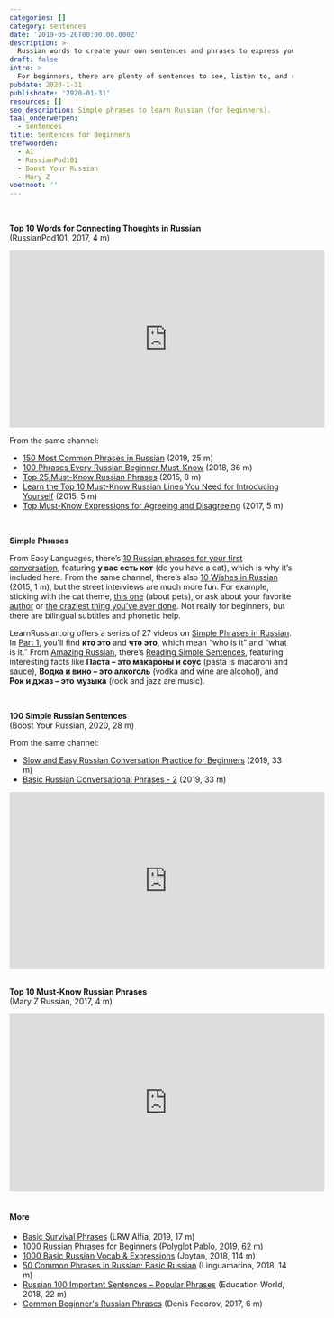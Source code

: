 ```yaml
---
categories: []
category: sentences
date: '2019-05-26T00:00:00.000Z'
description: >-
  Russian words to create your own sentences and phrases to express your opinion in Russian.
draft: false
intro: >
  For beginners, there are plenty of sentences to see, listen to, and repeat so that you can quickly make your own beautiful sentences. Useful for this purpose is the video below from [RussianPod101](https://www.russianpod101.com/), featuring words like **потом** (then), **но** (but), **тем временем** (meanwhile), and seven more.
pubdate: 2020-1-31
publishdate: '2020-01-31'
resources: []
seo_description: Simple phrases to learn Russian (for beginners).
taal_onderwerpen:
  - sentences
title: Sentences for Beginners
trefwoorden:
  - A1
  - RussianPod101
  - Boost Your Russian
  - Mary Z
voetnoot: ''
---
```


<br/>

**Top 10 Words for Connecting Thoughts in Russian**<br/>
(RussianPod101, 2017, 4 m)

<iframe width="560"
height="315"
src="https://www.youtube.com/embed/1CBoYP45dLM" frameborder="0"
allow="accelerometer; autoplay; encrypted-media; gyroscope;
picture-in-picture" allowfullscreen></iframe>

<br/>

From the same channel:

- [150 Most Common Phrases in Russian](https://youtu.be/LGneNZV7uVc) (2019, 25 m)
- [100 Phrases Every Russian Beginner Must-Know](https://youtu.be/e9faloUNgKM) (2018, 36 m)
- [Top 25 Must-Know Russian Phrases](https://youtu.be/6PZDqIZBM4Q) (2015, 8 m)
- [Learn the Top 10 Must-Know Russian Lines You Need for Introducing Yourself](https://youtu.be/kVZSK59lytc) (2015, 5 m)
- [Top Must-Know Expressions for Agreeing and Disagreeing](https://youtu.be/HLHXBKhu498) (2017, 5 m)

<br/>

**Simple Phrases**

From Easy Languages, there’s [10 Russian phrases for your first conversation](https://youtu.be/MXl0pIRxI9E), featuring **у вас есть кот** (do you have a cat), which is why it’s included here. From the same channel, there’s also [10 Wishes in Russian](https://youtu.be/tz4WXPaWpwM) (2015, 1 m), but the street interviews are much more fun. For example, sticking with the cat theme, [this one](https://youtu.be/5Jsr6CuHSZ0) (about pets), or ask about your favorite [author](https://youtu.be/88qqw4l35Tc) or [the craziest thing you’ve ever done](https://youtu.be/V0AO5O8w0Vg). Not really for beginners, but there are bilingual subtitles and phonetic help.

LearnRussian.org offers a series of 27 videos on [Simple Phrases in Russian](https://www.youtube.com/playlist?list=PLfw0nPWCDcmN6caQHcu4UBK5peiV9yRKo). In [Part 1](https://youtu.be/9HLn4ZSfPbo), you'll find **кто это** and **что это**, which mean “who is it” and “what is it.” From [Amazing Russian](https://www.amazingrussian.com/), there’s [Reading Simple Sentences](https://youtu.be/D7CRgt-d_V0), featuring interesting facts like **Паста – это макароны и соус** (pasta is macaroni and sauce), **Водка и вино – это алкоголь** (vodka and wine are alcohol), and **Рок и джаз – это музыка** (rock and jazz are music).

<br/>

**100 Simple Russian Sentences**<br/>(Boost Your Russian, 2020, 28 m)

From the same channel:

- [Slow and Easy Russian Conversation Practice for Beginners](https://youtu.be/e6lFvAQp0LE) (2019, 33 m)
- [Basic Russian Conversational Phrases - 2](https://youtu.be/8QoaTQaBdLw) (2019, 33 m)

<iframe width="560" height="315" src="https://www.youtube.com/embed/ztMKLni-nN0" frameborder="0" allow="accelerometer; autoplay; encrypted-media; gyroscope; picture-in-picture" allowfullscreen></iframe>

<br/>
<br/>

**Top 10 Must-Know Russian Phrases**<br/>
(Mary Z Russian, 2017, 4 m)

<iframe width="560" height="315" src="https://www.youtube.com/embed/_AIOpnzoKxs" frameborder="0" allow="accelerometer; autoplay; encrypted-media; gyroscope; picture-in-picture" allowfullscreen></iframe>

<br/>
<br/>

#### More

- [Basic Survival Phrases](https://youtu.be/5PGhRT7scro) (LRW Alfia, 2019, 17 m)
- [1000 Russian Phrases for Beginners](https://youtu.be/srqIJgbduxk) (Polyglot Pablo, 2019, 62 m)
- [1000 Basic Russian Vocab & Expressions](https://youtu.be/TjcQ9lsDgUY) (Joytan, 2018, 114 m)
- [50 Common Phrases in Russian: Basic Russian](https://youtu.be/cyaKqd6wbIM) (Linguamarina, 2018, 14 m)
- [Russian 100 Important Sentences – Popular Phrases](https://youtu.be/R1_ts4PdlF0) (Education World, 2018, 22 m)
- [Common Beginner's Russian Phrases](https://youtu.be/revIcn4IPKo) (Denis Fedorov, 2017, 6 m)
